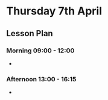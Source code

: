 # Thursday 7th April

## Lesson Plan

### Morning 09:00 - 12:00

+ 

### Afternoon 13:00 - 16:15

+ 
